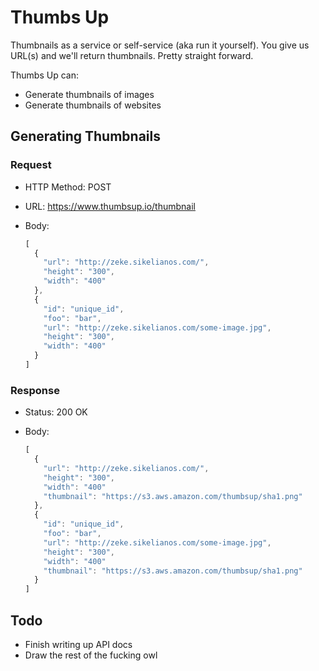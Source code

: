# Thumbs Up

Thumbnails as a service or self-service (aka run it yourself). You give us
URL(s) and we'll return thumbnails. Pretty straight forward.

Thumbs Up can:

* Generate thumbnails of images
* Generate thumbnails of websites

## Generating Thumbnails

### Request

* HTTP Method: POST
* URL: https://www.thumbsup.io/thumbnail
* Body:

  ```js
  [
    {
      "url": "http://zeke.sikelianos.com/",
      "height": "300",
      "width": "400"
    },
    {
      "id": "unique_id",
      "foo": "bar",
      "url": "http://zeke.sikelianos.com/some-image.jpg",
      "height": "300",
      "width": "400"
    }
  ]
  ```

### Response

* Status: 200 OK
* Body:

  ```js
  [
    {
      "url": "http://zeke.sikelianos.com/",
      "height": "300",
      "width": "400"
      "thumbnail": "https://s3.aws.amazon.com/thumbsup/sha1.png"
    },
    {
      "id": "unique_id",
      "foo": "bar",
      "url": "http://zeke.sikelianos.com/some-image.jpg",
      "height": "300",
      "width": "400"
      "thumbnail": "https://s3.aws.amazon.com/thumbsup/sha1.png"
    }
  ]
  ```

## Todo

* Finish writing up API docs
* Draw the rest of the fucking owl
